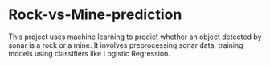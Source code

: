 # Rock-vs-Mine-prediction
This project uses machine learning to predict whether an object detected by sonar is a rock or a mine. It involves preprocessing sonar data, training models using classifiers like Logistic Regression.
